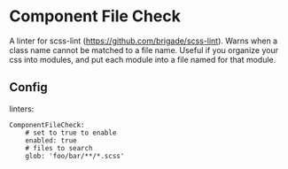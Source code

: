 Component File Check
===
A linter for scss-lint (https://github.com/brigade/scss-lint). Warns when a class name cannot be matched to a file name. Useful if you organize your css into modules, and put each module into a file named for that module. 

Config
---

linters:

    ComponentFileCheck:
        # set to true to enable
        enabled: true
        # files to search
        glob: 'foo/bar/**/*.scss'